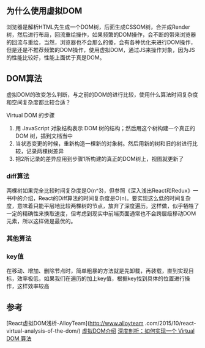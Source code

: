 
## 为什么使用虚拟DOM
浏览器是解析HTML先生成一个DOM树，后面生成CSSOM树，合并成Render树，然后进行布局，回流重绘操作，如果频繁的DOM操作，会不断的带来浏览器的回流与重绘，当然，浏览器也不会那么的傻，会有各种优化来进行DOM操作，但是还是不推荐频繁的DOM操作，使用虚拟DOM，通过JS来操作对象，因为JS的性能比较好，性能上面优于真是DOM。

## DOM算法
虚拟DOM的改变怎么判断，与之前的DOM的进行比较，使用什么算法时间复杂度和空间复杂度都比较合适？

Virtual DOM 的步骤
1. 用 JavaScript 对象结构表示 DOM 树的结构；然后用这个树构建一个真正的 DOM 树，插到文档当中
2. 当状态变更的时候，重新构造一棵新的对象树。然后用新的树和旧的树进行比较，记录两棵树差异
3. 把2所记录的差异应用到步骤1所构建的真正的DOM树上，视图就更新了


### diff算法
两棵树如果完全比较时间复杂度是O(n^3)，但参照《深入浅出React和Redux》一书中的介绍，React的Diff算法的时间复杂度是O(n)。要实现这么低的时间复杂度，意味着只能平层地比较两棵树的节点，放弃了深度遍历。这样做，似乎牺牲了一定的精确性来换取速度，但考虑到现实中前端页面通常也不会跨层级移动DOM元素，所以这样做是最优的。

### 其他算法

### key值
在移动、增加、删除节点时，简单粗暴的方法就是先卸载，再装载，直到实现目标，效率极低，如果我们在遍历的加上key值，根据key找到具体的位置进行操作，这样效率较高

## 参考

[React虚拟DOM浅析-AlloyTeam](http://www.alloyteam   .com/2015/10/react-virtual-analysis-of-the-dom/)
[虚拟DOM介绍](https://www.jianshu.com/p/616999666920)
[深度剖析：如何实现一个 Virtual DOM 算法](https://github.com/livoras/blog/issues/13)

